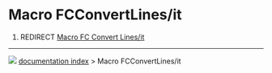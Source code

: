 # Macro FCConvertLines/it
1.  REDIRECT [Macro FC Convert Lines/it](Macro_FC_Convert_Lines/it.md)



---
![](images/Button_right.svg) [documentation index](../README.md) > Macro FCConvertLines/it
